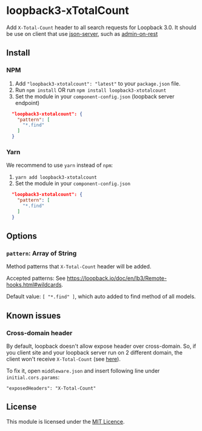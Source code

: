 # loopback3-xTotalCount
Add `X-Total-Count` header to all search requests for Loopback 3.0. It should be use on client that use [json-server](https://github.com/typicode/json-server), such as [admin-on-rest](https://github.com/marmelab/admin-on-rest)

## Install

### NPM

1. Add `"loopback3-xtotalcount": "latest"` to your `package.json` file.
2. Run `npm install` OR run `npm install loopback3-xtotalcount`
3. Set the module in your `component-config.json` (loopback server endpoint)

```json
  "loopback3-xtotalcount": {
    "pattern": [
      "*.find"
    ]
  }
```

### Yarn

We recommend to use `yarn` instead of `npm`:

1. `yarn add loopback3-xtotalcount`
2. Set the module in your `component-config.json`

```json
  "loopback3-xtotalcount": {
    "pattern": [
      "*.find"
    ]
  }
```

## Options

### `pattern`: Array of String

Method patterns that `X-Total-Count` header will be added.

Accepted patterns: See https://loopback.io/doc/en/lb3/Remote-hooks.html#wildcards.

Default value: `[ "*.find" ]`, which auto added to find method of all models.

## Known issues

### Cross-domain header

By default, loopback doesn't allow expose header over cross-domain. So, if you client site and your loopback server run on 2 different domain, the client won't receive `X-Total-Count` (see [here](https://github.com/kimkha/aor-loopback/issues/2)).

To fix it, open `middleware.json` and insert following line under `initial.cors.params`:

```
"exposedHeaders": "X-Total-Count"
```

## License
This module is licensed under the [MIT Licence](LICENSE).
